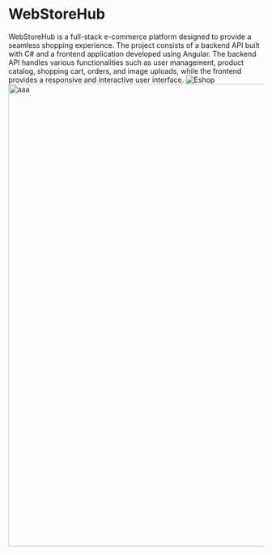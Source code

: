 # WebStoreHub 
WebStoreHub is a full-stack e-commerce platform designed to provide a seamless shopping experience. The project consists of a backend API built with C# and a frontend application developed using Angular. The backend API handles various functionalities such as user management, product catalog, shopping cart, orders, and image uploads, while the frontend provides a responsive and interactive user interface.
![Eshop](https://github.com/user-attachments/assets/ac35bb48-fc07-4f63-804a-e1801963a663)
<img width="1908" height="912" alt="aaa" src="https://github.com/user-attachments/assets/0c43c69d-ce2a-41d4-9a45-a2ce8d344383" />
